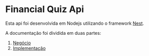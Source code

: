 # Financial Quiz Api

Esta api foi desenvolvida em Nodejs utilizando o framework [Nest](https://docs.nestjs.com/).

A documentação foi dividida em duas partes:

1) [Negócio](./docs/business/readme.md)
2) [Implementação](./docs/code/readme.md)